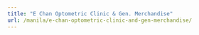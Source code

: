 ```yaml
---
title: "E Chan Optometric Clinic & Gen. Merchandise"
url: /manila/e-chan-optometric-clinic-and-gen-merchandise/
---
```

